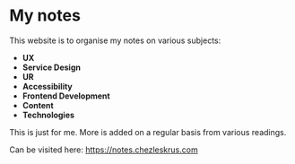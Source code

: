 # My notes
This website is to organise my notes on various subjects:
- **UX**    
- **Service Design**
- **UR**   
- **Accessibility**     
- **Frontend Development**     
- **Content**    
- **Technologies**    

This is just for me. More is added on a regular basis from various readings.

Can be visited here: 
https://notes.chezleskrus.com




